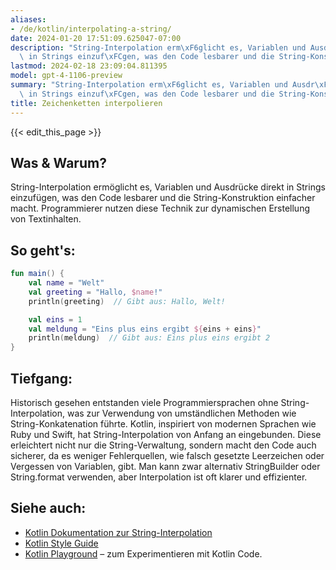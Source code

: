 ```yaml
---
aliases:
- /de/kotlin/interpolating-a-string/
date: 2024-01-20 17:51:09.625047-07:00
description: "String-Interpolation erm\xF6glicht es, Variablen und Ausdr\xFCcke direkt\
  \ in Strings einzuf\xFCgen, was den Code lesbarer und die String-Konstruktion einfacher\u2026"
lastmod: 2024-02-18 23:09:04.811395
model: gpt-4-1106-preview
summary: "String-Interpolation erm\xF6glicht es, Variablen und Ausdr\xFCcke direkt\
  \ in Strings einzuf\xFCgen, was den Code lesbarer und die String-Konstruktion einfacher\u2026"
title: Zeichenketten interpolieren
---
```


{{< edit_this_page >}}

## Was & Warum?
String-Interpolation ermöglicht es, Variablen und Ausdrücke direkt in Strings einzufügen, was den Code lesbarer und die String-Konstruktion einfacher macht. Programmierer nutzen diese Technik zur dynamischen Erstellung von Textinhalten.

## So geht's:
```kotlin
fun main() {
    val name = "Welt"
    val greeting = "Hallo, $name!"
    println(greeting)  // Gibt aus: Hallo, Welt!

    val eins = 1
    val meldung = "Eins plus eins ergibt ${eins + eins}"
    println(meldung)  // Gibt aus: Eins plus eins ergibt 2
}
```

## Tiefgang:
Historisch gesehen entstanden viele Programmiersprachen ohne String-Interpolation, was zur Verwendung von umständlichen Methoden wie String-Konkatenation führte. Kotlin, inspiriert von modernen Sprachen wie Ruby und Swift, hat String-Interpolation von Anfang an eingebunden. Diese erleichtert nicht nur die String-Verwaltung, sondern macht den Code auch sicherer, da es weniger Fehlerquellen, wie falsch gesetzte Leerzeichen oder Vergessen von Variablen, gibt. Man kann zwar alternativ StringBuilder oder String.format verwenden, aber Interpolation ist oft klarer und effizienter.

## Siehe auch:
- [Kotlin Dokumentation zur String-Interpolation](https://kotlinlang.org/docs/basic-syntax.html#string-templates)
- [Kotlin Style Guide](https://developer.android.com/kotlin/style-guide)
- [Kotlin Playground](https://play.kotlinlang.org/) – zum Experimentieren mit Kotlin Code.
